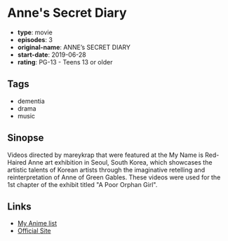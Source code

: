 # Anne's Secret Diary

-   **type**: movie
-   **episodes**: 3
-   **original-name**: ANNE’s SECRET DIARY
-   **start-date**: 2019-06-28
-   **rating**: PG-13 - Teens 13 or older

## Tags

-   dementia
-   drama
-   music

## Sinopse

Videos directed by mareykrap that were featured at the My Name is Red-Haired Anne art exhibition in Seoul, South Korea, which showcases the artistic talents of Korean artists through the imaginative retelling and reinterpretation of Anne of Green Gables. These videos were used for the 1st chapter of the exhibit titled "A Poor Orphan Girl".

## Links

-   [My Anime list](https://myanimelist.net/anime/41280/Annes_Secret_Diary)
-   [Official Site](https://mynameisanne.modoo.at/)
